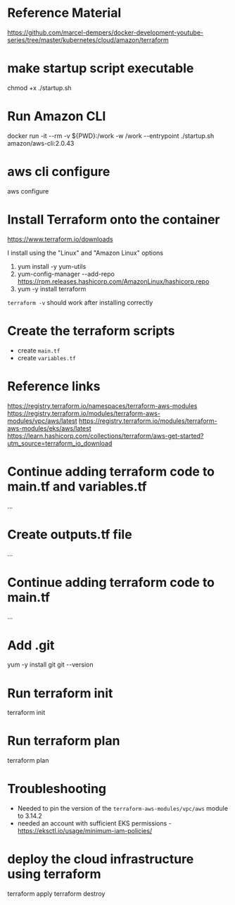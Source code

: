 # Reference Material
https://github.com/marcel-dempers/docker-development-youtube-series/tree/master/kubernetes/cloud/amazon/terraform

# make startup script executable
chmod +x ./startup.sh

# Run Amazon CLI
docker run -it --rm -v ${PWD}:/work -w /work --entrypoint ./startup.sh amazon/aws-cli:2.0.43

# aws cli configure
aws configure

# Install Terraform onto the container
https://www.terraform.io/downloads

I install using the "Linux" and "Amazon Linux" options

1) yum install -y yum-utils
2) yum-config-manager --add-repo https://rpm.releases.hashicorp.com/AmazonLinux/hashicorp.repo
3) yum -y install terraform

`terraform -v` should work after installing correctly

# Create the terraform scripts
- create `main.tf`
- create `variables.tf`

# Reference links
https://registry.terraform.io/namespaces/terraform-aws-modules
https://registry.terraform.io/modules/terraform-aws-modules/vpc/aws/latest
https://registry.terraform.io/modules/terraform-aws-modules/eks/aws/latest
https://learn.hashicorp.com/collections/terraform/aws-get-started?utm_source=terraform_io_download

# Continue adding terraform code to main.tf and variables.tf
...

# Create outputs.tf file
...

# Continue adding terraform code to main.tf
...

# Add .git
yum -y install git
git --version

# Run terraform init
terraform init

# Run terraform plan
terraform plan

# Troubleshooting
- Needed to pin the version of the `terraform-aws-modules/vpc/aws` module to 3.14.2
- needed an account with sufficient EKS permissions - https://eksctl.io/usage/minimum-iam-policies/

# deploy the cloud infrastructure using terraform
terraform apply
terraform destroy